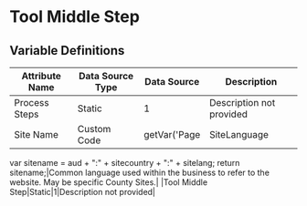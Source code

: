 # Tool Middle Step

### 

## Variable Definitions

| Attribute Name|Data Source Type|Data Source|Description|
| --- | --- | --- | --- |
|Process Steps|Static|1|Description not provided|
|Site Name|Custom Code|getVar('Page | SiteLanguage | [APL]');
var sitename = aud + ":" + sitecountry + ":" + sitelang;
return sitename;|Common language used within the business to refer to the website. May be specific County Sites.|
|Tool Middle Step|Static|1|Description not provided|



